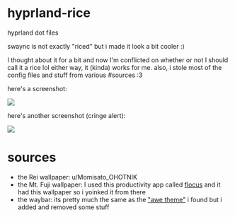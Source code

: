 # hyprland-rice
hyprland dot files

swaync is not exactly "riced" but i made it look a bit cooler :)

I thought about it for a bit and now I'm conflicted on whether or not I should call it a rice lol
either way, it (kinda) works for me.
also, i stole most of the config files and stuff from various #sources :3

here's a screenshot:

<img src="https://github.com/almewr/hyprland-rice/screenshot.png"/>

here's another screenshot (cringe alert):

<img src="https://github.com/almewr/hyprland-rice/hackerman.png"/>


# sources

- the Rei wallpaper: u/Momisato_OHOTNIK
- the Mt. Fuji wallpaper: I used this productivity app called [flocus](https://www.flocus.com) and it had this wallpaper so i yoinked it from there
- the waybar: its pretty much the same as the ["awe theme"](https://github.com/7KIR7/dots/tree/main/waybar/awe) i found but i added and removed some stuff
